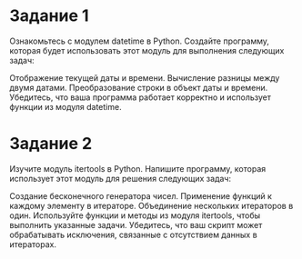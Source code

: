 # Задание 1

Ознакомьтесь с модулем datetime в Python. Создайте программу, которая будет использовать этот модуль для выполнения следующих задач:

Отображение текущей даты и времени.
Вычисление разницы между двумя датами.
Преобразование строки в объект даты и времени.
Убедитесь, что ваша программа работает корректно и использует функции из модуля datetime.

# Задание 2

Изучите модуль itertools в Python. Напишите программу, которая использует этот модуль для решения следующих задач:

Создание бесконечного генератора чисел.
Применение функций к каждому элементу в итераторе.
Объединение нескольких итераторов в один.
Используйте функции и методы из модуля itertools, чтобы выполнить указанные задачи. Убедитесь, что ваш скрипт может обрабатывать исключения, связанные с отсутствием данных в итераторах.
